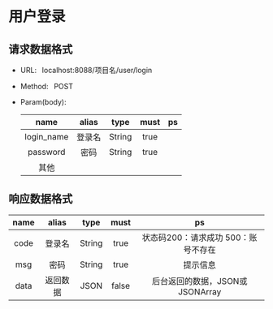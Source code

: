 # 用户登录
## 请求数据格式
- URL: &ensp;localhost:8088/项目名/user/login
- Method: &ensp;POST
- Param(body): 

    |name|alias|type|must|ps|
    |:---:|:---:|:---:|:---:|:---:|
    |login_name|登录名|String|true||
    |password|密码|String|true||
    |其他|||||
    
    
## 响应数据格式

|name|alias|type|must|ps|
|:---:|:---:|:---:|:---:|:---:|
|code|登录名|String|true|状态码200：请求成功 500：账号不存在|
|msg|密码|String|true|提示信息|
|data|返回数据|JSON|false|后台返回的数据，JSON或JSONArray|

